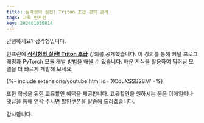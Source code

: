 ```yaml
---
title: 삼각형의 실전! Triton 초급 강의 공개
tags: 교육 인프런
key: 202401050814
---
```


안녕하세요? 삼각형입니다.

인프런에 [**삼각형의 실전! Triton 초급**](https://inf.run/n1KPQ) 강의를 공개했습니다. 이
강의를 통해 커널 프로그래밍과 PyTorch 모듈 개발 방법을 배울 수 있습니다. 배운 지식을 활용하여 딥러닝
모델을 더 빠르게 개발해 보세요.

<div>{%- include extensions/youtube.html id='XCduXSSB28M' -%}</div>

또한 학생을 위한 교육할인 혜택을 제공합니다. 교육할인을 원하시는 분은 이메일이나 댓글을 통해 연락 주시면
할인쿠폰을 발송해 드리겠습니다.

감사합니다.

<!--more-->
